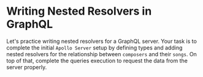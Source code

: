 # Writing Nested Resolvers in GraphQL

Let's practice writing nested resolvers for a GraphQL server. Your task is to complete the initial `Apollo Server` setup by defining types and adding nested resolvers for the relationship between `composers` and their `songs`. On top of that, complete the queries execution to request the data from the server properly.